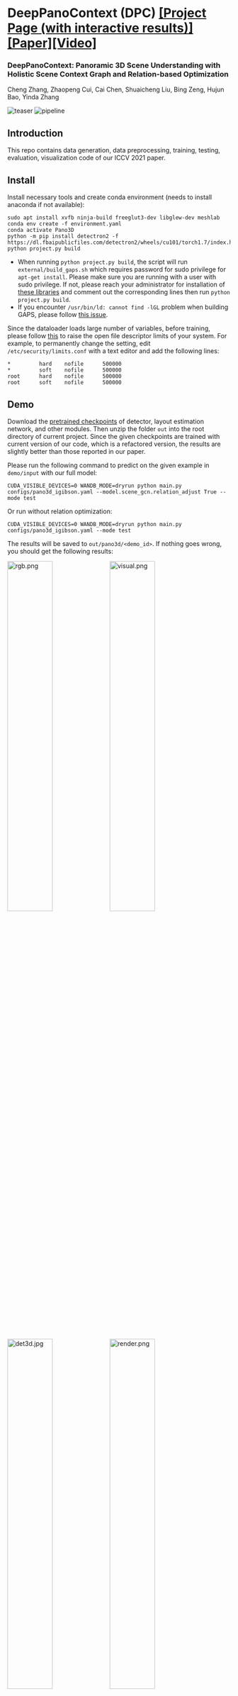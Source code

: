 # DeepPanoContext (DPC) [[Project Page (with interactive results)]](https://chengzhag.github.io/publication/dpc/)[[Paper]](https://arxiv.org/abs/2108.10743)[[Video]](https://www.youtube.com/watch?v=mO1EtUHnX4w)

### DeepPanoContext: Panoramic 3D Scene Understanding with Holistic Scene Context Graph and Relation-based Optimization
Cheng Zhang, Zhaopeng Cui, Cai Chen, Shuaicheng Liu, Bing Zeng, Hujun Bao, Yinda Zhang

![teaser](images/teaser.png)
![pipeline](images/pipeline_anim.gif)

## Introduction

This repo contains data generation, data preprocessing, training, testing, evaluation, visualization code of our ICCV 2021 paper.

## Install

Install necessary tools and create conda environment (needs to install anaconda if not available): 
```
sudo apt install xvfb ninja-build freeglut3-dev libglew-dev meshlab
conda env create -f environment.yaml
conda activate Pano3D
python -m pip install detectron2 -f https://dl.fbaipublicfiles.com/detectron2/wheels/cu101/torch1.7/index.html
python project.py build
```
- When running ```python project.py build```, the script will run ```external/build_gaps.sh``` which requires password for sudo privilege for ```apt-get install```.
Please make sure you are running with a user with sudo privilege.
If not, please reach your administrator for installation of [these libraries](https://github.com/chengzhag/Implicit3DUnderstanding/blob/af2964f074d941cd990cff81a9b5f75489586ed2/external/build_gaps.sh#L37) and comment out the corresponding lines then run ```python project.py build```.
- If you encounter ```/usr/bin/ld: cannot find -lGL``` problem when building GAPS, please follow [this issue](https://github.com/chengzhag/Implicit3DUnderstanding/issues/10#issuecomment-876727536).

Since the dataloader loads large number of variables,
before training, please follow [this](https://stackoverflow.com/questions/39537731/errno-24-too-many-open-files-but-i-am-not-opening-files) to raise the open file descriptor limits of your system.
For example, to permanently change the setting, edit ```/etc/security/limits.conf``` with a text editor and add the following lines:
```
*         hard    nofile      500000
*         soft    nofile      500000
root      hard    nofile      500000
root      soft    nofile      500000
```

## Demo

Download the [pretrained checkpoints](https://stduestceducn-my.sharepoint.com/:u:/g/personal/2015010912010_std_uestc_edu_cn/EUbGsq_V5K9Ai7U-MpMBcbsBEgPvl3VtVpsVv1IfJDlY7g?e=YPMQNU) 
of detector, layout estimation network, and other modules.
Then unzip the folder ```out``` into the root directory of current project.
Since the given checkpoints are trained with current version of our code, which is a refactored version, the results are slightly better than those reported in our paper.

Please run the following command to predict on the given example in ```demo/input``` with our full model:

```shell
CUDA_VISIBLE_DEVICES=0 WANDB_MODE=dryrun python main.py configs/pano3d_igibson.yaml --model.scene_gcn.relation_adjust True --mode test
```
    
Or run without relation optimization:

```shell
CUDA_VISIBLE_DEVICES=0 WANDB_MODE=dryrun python main.py configs/pano3d_igibson.yaml --mode test
```

The results will be saved to ```out/pano3d/<demo_id>```.
If nothing goes wrong, you should get the following results:

<img src="demo/output/rgb.png" alt="rgb.png" width="45%" /> <img src="demo/output/visual.png" alt="visual.png" width="45%" /> <br>
<img src="demo/output/det3d.png" alt="det3d.jpg" width="45%" /> <img src="demo/output/render.png" alt="render.png" width="45%" />

## Data preparation

Our data is rendered with [iGibson](http://svl.stanford.edu/igibson/). 
Here, we follow their [Installation](http://svl.stanford.edu/igibson/docs/installation.html) guide to download iGibson dataset, then render and preprocess the data with our code.

1. Download iGibson dataset with:
    ```shell
    python -m gibson2.utils.assets_utils --download_ig_dataset
    ```

2. Render panorama with:
    ```shell
    python -m utils.render_igibson_scenes --renders 10 --random_yaw --random_obj --horizon_lo --world_lo
    ```
   The rendered dataset should be in ```data/igibson/```.
   
3. Make models watertight and render/crop single object image:
    ```shell
    python -m utils.preprocess_igibson_obj --skip_mgn
    ```
   The processed results should be in ```data/igibson_obj/```.
   
4. (Optional) Before proceeding to the training steps, you could visualize dataset ground-truth of ```data/igibson/``` with:
    ```shell
    python -m utils.visualize_igibson
    ```
   Results ('visual.png' and 'render.png') should be saved to folder of each camera like ```data/igibson/Pomaria_0_int/00007```.
   

## Training and Testing

### Preparation

1. We use the pretrained weights of [Implicit3DUnderstanding](https://github.com/chengzhag/Implicit3DUnderstanding) for fine-tuning Bdb3d Estimation Network (BEN) and LIEN+LDIF. Please download the [pretrained checkpoint](https://stduestceducn-my.sharepoint.com/:u:/g/personal/2015010912010_std_uestc_edu_cn/Efs2Tqlkk_pIhy16ud20m5sBMkbkWJEuspiLjdF4G2jOzA?e=sxnswk)
and unzip it into ```out/total3d/20110611514267/```.

2. We use [wandb](https://wandb.ai/) for logging and visualizing experiments. You can follow their [quickstart guide](https://docs.wandb.ai/quickstart) to sign up for a free account and login on your machine with ```wandb login```. The training and testing results will be uploaded to your project "deeppanocontext".

3. Hint: The <XXX_id> in the commands bellow needs to be replaced with the XXX_id trained in the previous steps.

4. Hint: In the steps bellow, when training or testing with main.py, you can override yaml configurations with command line parameter:
    ```shell
    CUDA_VISIBLE_DEVICES=0 python main.py configs/layout_estimation_igibson.yaml --train.epochs 100
    ```
    This might be helpful when debugging or tuning hyper-parameters.

### First Stage
 
#### 2D Detector

Please follow Demo section to download weights for detector before we release full fine-tuning code for detector.

#### Layout Estimation

Train layout estimation network (HorizonNet) with:
```shell
CUDA_VISIBLE_DEVICES=0 python main.py configs/layout_estimation_igibson.yaml
```
The checkpoint and visualization results will be saved to ```out/layout_estimation/<layout_estimation_id>/model_best.pth```
   
#### Save First Stage Outputs

1. Save predictions of 2D detector and LEN as dateset for stage 2 training:
    ```shell
    CUDA_VISIBLE_DEVICES=0 WANDB_MODE=dryrun python main.py configs/first_stage_igibson.yaml --mode qtest --weight out/layout_estimation/<layout_estimation_id>/model_best.pth
    ```
   The first stage outputs should be saved to ```data/igibson_stage1```
   
2. (Optional) Visualize stage 1 dataset with:
    ```shell
    python -m utils.visualize_igibson --dataset data/igibson_stage1 --skip_render
    ```

### Second Stage

#### Object Reconstruction

Train object reconstruction network (LIEN+LDIF) with:
```shell
CUDA_VISIBLE_DEVICES=0 python main.py configs/ldif_igibson.yaml
```
The checkpoint and visualization results will be saved to ```out/ldif/<ldif_id>```.
   
#### Bdb3D Estimation

Train bdb3d estimation network (BEN) with:
```shell
CUDA_VISIBLE_DEVICES=0 python main.py configs/bdb3d_estimation_igibson.yaml
```
The checkpoint and visualization results will be saved to ```out/bdb3d_estimation/<bdb3d_estimation_id>```.

#### Relation SGCN
   
1. Train Relation SGCN without relation branch:
    ```shell
    CUDA_VISIBLE_DEVICES=0 python main.py configs/relation_scene_gcn_igibson.yaml --model.scene_gcn.output_relation False --model.scene_gcn.loss BaseLoss --weight out/bdb3d_estimation/<bdb3d_estimation_id>/model_best.pth out/ldif/<ldif_id>/model_best.pth
    ```
   The checkpoint and visualization results will be saved to ```out/relation_scene_gcn/<relation_sgcn_wo_rel_id>```.
   
2. Train Relation SGCN with relation branch:
    ```shell
    CUDA_VISIBLE_DEVICES=0 python main.py configs/relation_scene_gcn_igibson.yaml --weight out/relation_scene_gcn/<relation_sgcn_wo_rel_id>/model_best.pth --train.epochs 20 
    ```
   The checkpoint and visualization results will be saved to ```out/relation_scene_gcn/<relation_sgcn_id>```.
 
3. Fine-tune Relation SGCN end-to-end with relation optimization:
    ```shell
    CUDA_VISIBLE_DEVICES=0 python main.py configs/relation_scene_gcn_igibson.yaml --weight out/relation_scene_gcn/<relation_sgcn_id>/model_best.pth --model.scene_gcn.relation_adjust True --train.batch_size 1 --val.batch_size 1 --device.num_workers 2 --train.freeze shape_encoder shape_decoder --model.scene_gcn.loss_weights.bdb3d_proj 1.0 --model.scene_gcn.optimize_steps 20 --train.epochs 10
    ```
   The checkpoint and visualization results will be saved to ```out/relation_scene_gcn/<relation_sgcn_ro_id>```.

### Test Full Model

Run:

```shell
CUDA_VISIBLE_DEVICES=0 python main.py configs/relation_scene_gcn_igibson.yaml --weight out/relation_scene_gcn/<relation_sgcn_ro_id>/model_best.pth --log.path out/relation_scene_gcn --resume False --finetune True --model.scene_gcn.relation_adjust True --mode qtest --model.scene_gcn.optimize_steps 100
```

The visualization results will be saved to ```out/relation_scene_gcn/<relation_sgcn_ro_test_id>```.

## Citation

If you find our work and code helpful, please consider cite:
```
@misc{zhang2021deeppanocontext,
      title={DeepPanoContext: Panoramic 3D Scene Understanding with Holistic Scene Context Graph and Relation-based Optimization}, 
      author={Cheng Zhang and Zhaopeng Cui and Cai Chen and Shuaicheng Liu and Bing Zeng and Hujun Bao and Yinda Zhang},
      year={2021},
      eprint={2108.10743},
      archivePrefix={arXiv},
      primaryClass={cs.CV}
}

@InProceedings{Zhang_2021_CVPR,
    author    = {Zhang, Cheng and Cui, Zhaopeng and Zhang, Yinda and Zeng, Bing and Pollefeys, Marc and Liu, Shuaicheng},
    title     = {Holistic 3D Scene Understanding From a Single Image With Implicit Representation},
    booktitle = {Proceedings of the IEEE/CVF Conference on Computer Vision and Pattern Recognition (CVPR)},
    month     = {June},
    year      = {2021},
    pages     = {8833-8842}
}
```

We thank the following great works:
- [Total3DUnderstanding](https://github.com/yinyunie/Total3DUnderstanding) for their well-structured code. We construct our network based on their well-structured code.
- [Coop](https://github.com/thusiyuan/cooperative_scene_parsing) for their dataset. We used their processed dataset with 2D detector prediction.
- [LDIF](https://github.com/google/ldif) for their novel representation method. We ported their LDIF decoder from Tensorflow to PyTorch.
- [Graph R-CNN](https://github.com/jwyang/graph-rcnn.pytorch/blob/master/README.md) for their scene graph design. We adopted their GCN implemention to construct our SGCN.
- [Occupancy Networks](https://github.com/autonomousvision/occupancy_networks) for their modified version of [mesh-fusion](https://github.com/davidstutz/mesh-fusion) pipeline.

If you find them helpful, please cite:
```
@InProceedings{Nie_2020_CVPR,
author = {Nie, Yinyu and Han, Xiaoguang and Guo, Shihui and Zheng, Yujian and Chang, Jian and Zhang, Jian Jun},
title = {Total3DUnderstanding: Joint Layout, Object Pose and Mesh Reconstruction for Indoor Scenes From a Single Image},
booktitle = {IEEE/CVF Conference on Computer Vision and Pattern Recognition (CVPR)},
month = {June},
year = {2020}
}
@inproceedings{huang2018cooperative,
  title={Cooperative Holistic Scene Understanding: Unifying 3D Object, Layout, and Camera Pose Estimation},
  author={Huang, Siyuan and Qi, Siyuan and Xiao, Yinxue and Zhu, Yixin and Wu, Ying Nian and Zhu, Song-Chun},
  booktitle={Advances in Neural Information Processing Systems},
  pages={206--217},
  year={2018}
}	
@inproceedings{genova2020local,
    title={Local Deep Implicit Functions for 3D Shape},
    author={Genova, Kyle and Cole, Forrester and Sud, Avneesh and Sarna, Aaron and Funkhouser, Thomas},
    booktitle={Proceedings of the IEEE/CVF Conference on Computer Vision and Pattern Recognition},
    pages={4857--4866},
    year={2020}
}
@inproceedings{yang2018graph,
    title={Graph r-cnn for scene graph generation},
    author={Yang, Jianwei and Lu, Jiasen and Lee, Stefan and Batra, Dhruv and Parikh, Devi},
    booktitle={Proceedings of the European Conference on Computer Vision (ECCV)},
    pages={670--685},
    year={2018}
}
@inproceedings{mescheder2019occupancy,
  title={Occupancy networks: Learning 3d reconstruction in function space},
  author={Mescheder, Lars and Oechsle, Michael and Niemeyer, Michael and Nowozin, Sebastian and Geiger, Andreas},
  booktitle={Proceedings of the IEEE Conference on Computer Vision and Pattern Recognition},
  pages={4460--4470},
  year={2019}
}
```


